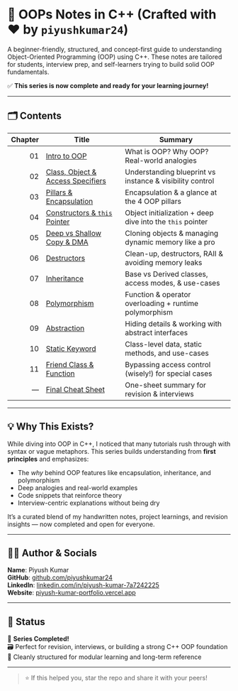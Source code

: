 # 🧠 OOPs Notes in C++ (Crafted with ❤️ by `piyushkumar24`)

A beginner-friendly, structured, and concept-first guide to understanding Object-Oriented Programming (OOP) using C++. These notes are tailored for students, interview prep, and self-learners trying to build solid OOP fundamentals.

✅ **This series is now complete and ready for your learning journey!**

---

## 🗂️ Contents

| Chapter | Title                                               | Summary                                                      |
|--------:|-----------------------------------------------------|--------------------------------------------------------------|
|   01    | [Intro to OOP](./Chapter-01-Introduction/README.md)                         | What is OOP? Why OOP? Real-world analogies                   |
|   02    | [Class, Object & Access Specifiers](./Chapter-02-Class-Obj/README.md)       | Understanding blueprint vs instance & visibility control     |
|   03    | [Pillars & Encapsulation](./Chapter-03-Pillars-Encapsulation/README.md)     | Encapsulation & a glance at the 4 OOP pillars                |
|   04    | [Constructors & `this` Pointer](./Chapter-04-Constructors/README.md)         | Object initialization + deep dive into the `this` pointer    |
|   05    | [Deep vs Shallow Copy & DMA](./Chapter-05-Copy-DMA/README.md)              | Cloning objects & managing dynamic memory like a pro         |
|   06    | [Destructors](./Chapter-06-Destructors/README.md)                           | Clean-up, destructors, RAII & avoiding memory leaks          |
|   07    | [Inheritance](./Chapter-07-Inheritance/README.md)                           | Base vs Derived classes, access modes, & use-cases           |
|   08    | [Polymorphism](./Chapter-08-Polymorphism/README.md)                         | Function & operator overloading + runtime polymorphism       |
|   09    | [Abstraction](./Chapter-09-Abstraction/README.md)                           | Hiding details & working with abstract interfaces            |
|   10    | [Static Keyword](./Chapter-10-Static/README.md)                              | Class-level data, static methods, and use-cases              |
|   11    | [Friend Class & Function](./Chapter-11-Friend/README.md)                    | Bypassing access control (wisely!) for special cases         |
|   —     | [Final Cheat Sheet](./Final-Revision-CheatSheet/README.md)                  | One-sheet summary for revision & interviews                  |

---

## 💡 Why This Exists?

While diving into OOP in C++, I noticed that many tutorials rush through with syntax or vague metaphors. This series builds understanding from **first principles** and emphasizes:

- The *why* behind OOP features like encapsulation, inheritance, and polymorphism
- Deep analogies and real-world examples
- Code snippets that reinforce theory
- Interview-centric explanations without being dry

It’s a curated blend of my handwritten notes, project learnings, and revision insights — now completed and open for everyone.

---

## 👨‍💻 Author & Socials

**Name**: Piyush Kumar  
**GitHub**: [github.com/piyushkumar24](https://github.com/piyushkumar24)  
**LinkedIn**: [linkedin.com/in/piyush-kumar-7a7242225](https://www.linkedin.com/in/piyush-kumar-7a7242225/)  
**Website**: [piyush-kumar-portfolio.vercel.app](https://piyush-kumar-portfolio.vercel.app/)

---

## 🏁 Status

🎉 **Series Completed!**  
🗃️ Perfect for revision, interviews, or building a strong C++ OOP foundation  
📌 Cleanly structured for modular learning and long-term reference  

---

> ⭐ If this helped you, star the repo and share it with your peers!
